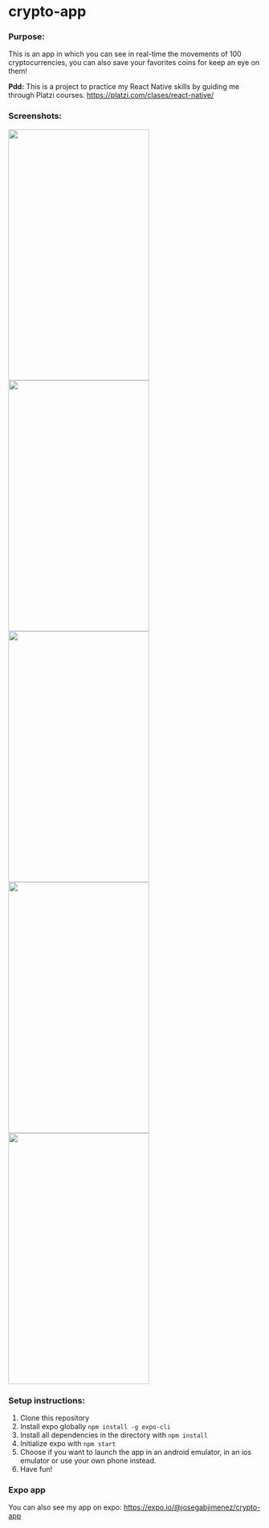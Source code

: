# crypto-app

### Purpose:
This is an app in which you can see in real-time the movements of 100 cryptocurrencies, you can also save your favorites coins for keep an eye on them! 

**Pdd:**
This is a project to practice my React Native skills by guiding me through Platzi courses. https://platzi.com/clases/react-native/

### Screenshots:

<img src="https://user-images.githubusercontent.com/74217610/123497196-d017fe00-d5f1-11eb-9d46-52d7f280629c.PNG" width="280" height="500"><img src="https://user-images.githubusercontent.com/74217610/123497205-d4dcb200-d5f1-11eb-8577-b26b9f783f0b.PNG" width="280" height="500">
<img src="https://user-images.githubusercontent.com/74217610/123497208-d908cf80-d5f1-11eb-98c7-a62401ec79f2.PNG" width="280" height="500">
<img src="https://user-images.githubusercontent.com/74217610/123497214-dd34ed00-d5f1-11eb-88da-58735a3ce945.PNG" width="280" height="500">
<img src="https://user-images.githubusercontent.com/74217610/123497223-e4f49180-d5f1-11eb-818e-669844228136.PNG" width="280" height="500">


### Setup instructions:

  1. Clone this repository
  2. Install expo globally `npm install -g expo-cli`
  3. Install all dependencies in the directory with `npm install`
  4. Initialize expo with `npm start`
  5. Choose if you want to launch the app in an android emulator, in an ios emulator or use your own phone instead.
  6. Have fun!


### Expo app
You can also see my app on expo: https://expo.io/@josegabjimenez/crypto-app
